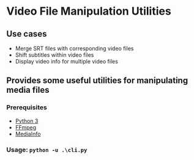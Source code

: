# Video File Manipulation Utilities

## Use cases
- Merge SRT files with corresponding video files
- Shift subtitles within video files
- Display video info for multiple video files

## Provides some useful utilities for manipulating media files

### Prerequisites
  - [Python 3](https://www.python.org/downloads/)
  - [FFmpeg](https://www.ffmpeg.org/download.html)
  - [MediaInfo](https://mediaarea.net/en/MediaInfo)

### Usage: `python -u .\cli.py`
